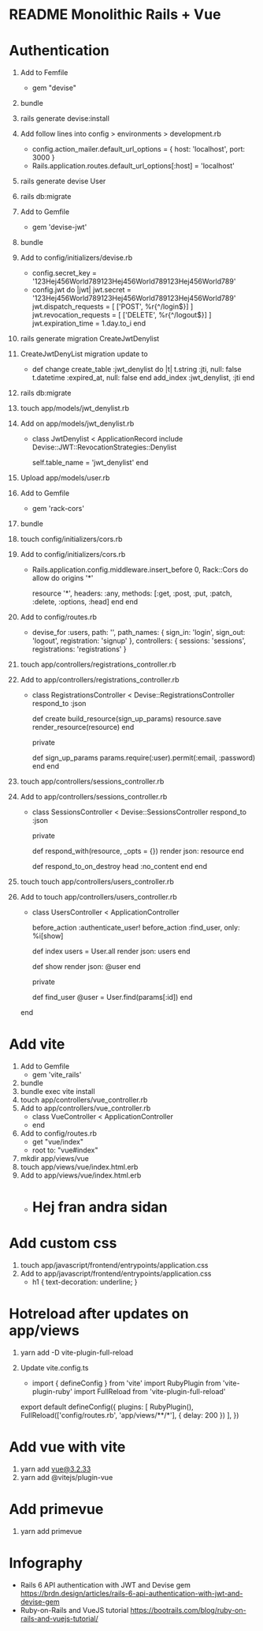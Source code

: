 # README Monolithic Rails + Vue

# Authentication
1. Add to Femfile
    - gem "devise"
2. bundle
3. rails generate devise:install
4. Add follow lines into config > environments > development.rb
    - config.action_mailer.default_url_options = { host: 'localhost', port: 3000 }
    - Rails.application.routes.default_url_options[:host] = 'localhost'
5. rails generate devise User
6. rails db:migrate
7. Add to Gemfile
    - gem 'devise-jwt'
8. bundle
9. Add to config/initializers/devise.rb
    - config.secret_key = '123Hej456World789123Hej456World789123Hej456World789'
    - config.jwt do |jwt|
        jwt.secret = '123Hej456World789123Hej456World789123Hej456World789'
        jwt.dispatch_requests = [
            ['POST', %r{^/login$}]
        ]
        jwt.revocation_requests = [
            ['DELETE', %r{^/logout$}]
        ]
        jwt.expiration_time = 1.day.to_i
    end
10. rails generate migration CreateJwtDenylist
11. CreateJwtDenyList migration update to
    - def change
        create_table :jwt_denylist do |t|
            t.string :jti, null: false
            t.datetime :expired_at, null: false
        end
        add_index :jwt_denylist, :jti
    end
12. rails db:migrate
13. touch app/models/jwt_denylist.rb
14. Add on app/models/jwt_denylist.rb
    - class JwtDenylist < ApplicationRecord
        include Devise::JWT::RevocationStrategies::Denylist

        self.table_name = 'jwt_denylist'
    end
15. Upload app/models/user.rb 
16. Add to Gemfile
    - gem 'rack-cors'
17. bundle
18. touch config/initializers/cors.rb
19. Add to config/initializers/cors.rb
    - Rails.application.config.middleware.insert_before 0, Rack::Cors do
        allow do
        origins '*'

        resource '*',
            headers: :any,
            methods: [:get, :post, :put, :patch, :delete, :options, :head]
        end
    end
20. Add to config/routes.rb
    - devise_for :users,
    path: '',
    path_names: {
        sign_in: 'login',
        sign_out: 'logout',
        registration: 'signup'
    },
    controllers: {
        sessions: 'sessions',
        registrations: 'registrations'
    }
21. touch app/controllers/registrations_controller.rb
22. Add to app/controllers/registrations_controller.rb
    - class RegistrationsController < Devise::RegistrationsController
        respond_to :json
        
        def create
            build_resource(sign_up_params)
            resource.save
            render_resource(resource)
        end

        private
        
        def sign_up_params
            params.require(:user).permit(:email, :password)
        end
    end
23. touch app/controllers/sessions_controller.rb
24. Add to app/controllers/sessions_controller.rb
    - class SessionsController < Devise::SessionsController
        respond_to :json
        
        private
        
        def respond_with(resource, _opts = {})
            render json: resource
        end
        
        def respond_to_on_destroy
            head :no_content
        end
    end
25. touch touch app/controllers/users_controller.rb 
26. Add to touch app/controllers/users_controller.rb
    - class UsersController < ApplicationController

        before_action :authenticate_user!
        before_action :find_user, only: %i[show]

        def index
            users = User.all
            render json: users
        end

        def show
            render json: @user
        end

        private

        def find_user
            @user = User.find(params[:id])
        end

    end

# Add vite
1. Add to Gemfile
    - gem 'vite_rails'
2. bundle
3. bundle exec vite install
4. touch app/controllers/vue_controller.rb
5. Add to app/controllers/vue_controller.rb
    - class VueController < ApplicationController
    - end
6. Add to config/routes.rb
    - get "vue/index"
    - root to: "vue#index"
7. mkdir app/views/vue
8. touch app/views/vue/index.html.erb
9. Add to app/views/vue/index.html.erb
    - <h1>Hej fran andra sidan</h1>

# Add custom css
1. touch app/javascript/frontend/entrypoints/application.css
2. Add to app/javascript/frontend/entrypoints/application.css
    - h1 {
        text-decoration: underline;
    } 

# Hotreload after updates on app/views
1. yarn add -D vite-plugin-full-reload
2. Update vite.config.ts
    - import { defineConfig } from 'vite'
    import RubyPlugin from 'vite-plugin-ruby'
    import FullReload from 'vite-plugin-full-reload'
    
    export default defineConfig({
        plugins: [
            RubyPlugin(),
            FullReload(['config/routes.rb', 'app/views/**/*'], { delay: 200 })
        ],
    })

# Add vue with vite
1. yarn add vue@3.2.33
2. yarn add @vitejs/plugin-vue 

# Add primevue
1. yarn add primevue

# Infography
- Rails 6 API authentication with JWT and Devise gem https://brdn.design/articles/rails-6-api-authentication-with-jwt-and-devise-gem
- Ruby-on-Rails and VueJS tutorial https://bootrails.com/blog/ruby-on-rails-and-vuejs-tutorial/